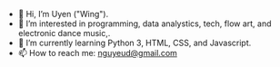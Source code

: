 - 👋 Hi, I’m Uyen ("Wing").
- 👀 I’m interested in programming, data analystics, tech, flow art, and electronic dance music,.
- 🌱 I’m currently learning Python 3, HTML, CSS, and Javascript.
- 📫 How to reach me: nguyeud@gmail.com

<!---
nguyeud/nguyeud is a ✨ special ✨ repository because its `README.md` (this file) appears on your GitHub profile.
You can click the Preview link to take a look at your changes.
--->
